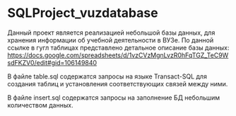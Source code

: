 # SQLProject_vuzdatabase

Данный проект является реализацией небольшой базы данных, для хранения информации об учебной деятельности в ВУЗе.
По данной ссылке в гугл таблицах представлено детальное описание базы данных: 
https://docs.google.com/spreadsheets/d/1vzCVzMgnLvzR0hFqTGZ_TeC9WsdFKZV0/edit#gid=106149840

В файле table.sql содержатся запросы на языке Transact-SQL для создания таблиц и установления соответствующих связей между ними.

В файле insert.sql содержатся запросы на заполнение БД небольшим количеством данных.
